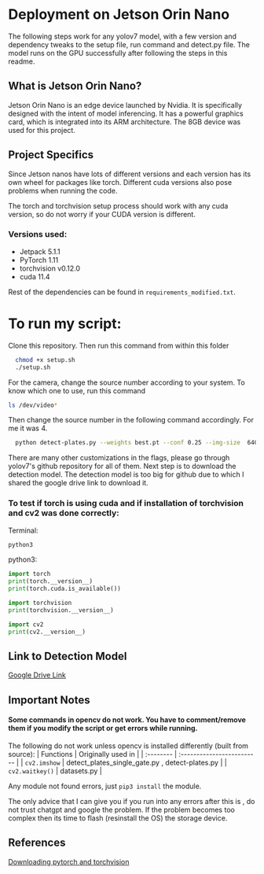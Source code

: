 
# Deployment on Jetson Orin Nano

The following steps work for any yolov7 model, with a few version and dependency tweaks to the setup file, run command and detect.py file. The model runs on the GPU successfully after following the steps in this readme.









## What is Jetson Orin Nano?


Jetson Orin Nano is an edge device launched by Nvidia. It is specifically designed with the intent of model inferencing. It has a powerful graphics card, which is integrated into its ARM architecture. The 8GB device was used for this project.

## Project Specifics
Since Jetson nanos have lots of different versions and each version has its own wheel for packages like torch. Different cuda versions also pose problems when running the code. 

The torch and torchvision setup process should work with any cuda version, so do not worry if your CUDA version is different.
### Versions used:

- Jetpack 5.1.1 
- PyTorch 1.11
- torchvision v0.12.0
- cuda 11.4 

Rest of the dependencies can be found in `requirements_modified.txt`.











# To run my script:

Clone this repository.
Then run this command from within this folder

```bash
  chmod +x setup.sh
  ./setup.sh
```

For the camera, change the source number according to your system. To know which one to use, run this command 
```bash
ls /dev/video*
```
Then change the source number in the following command accordingly. For me it was 4.
```bash
  python detect-plates.py --weights best.pt --conf 0.25 --img-size  640 --source 4 --device 0
```

There are many other customizations in the flags, please go through yolov7's github repository for all of them.
Next step is to download the detection model. The detection model is too big for github due to which I shared the google drive link to download it.

### To test if torch is using cuda and if installation of torchvision and cv2 was done correctly:

Terminal:
```bash
python3
```
python3: 
```python
import torch
print(torch.__version__)
print(torch.cuda.is_available())

import torchvision
print(torchvision.__version__)

import cv2
print(cv2.__version__)
```
## Link to Detection Model
[Google Drive Link](https://drive.google.com/file/d/10NCPSvGCaMqh_DXi5Bukf-6vvKICoMho/view?usp=sharing)



## Important Notes

#### Some commands in opencv do not work. You have to comment/remove them if you modify the script or get errors while running. 

The following do not work unless opencv is installed differently (built from source):
| Functions | Originally used in               |
| :-------- | :------------------------- |
| `cv2.imshow` | detect_plates_single_gate.py , detect-plates.py  |
| `cv2.waitkey()` | datasets.py |

Any module not found errors, just `pip3 install` the module.

The only advice that I can give you if you run into any errors after this is , do not trust chatgpt and google the problem. If the problem becomes too complex then its time to flash (resinstall the OS) the storage device.


## References


[Downloading pytorch and torchvision](https://wiki.seeedstudio.com/YOLOv8-DeepStream-TRT-Jetson/)

